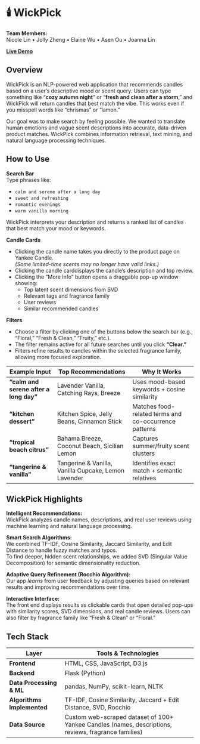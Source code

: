# 🕯️ WickPick

**Team Members:**  
Nicole Lin • Jolly Zheng • Elaine Wu • Asen Ou • Joanna Lin

[**Live Demo**](http://4300showcase.infosci.cornell.edu:5253/)

## Overview

WickPick is an NLP-powered web application that recommends candles based on a user’s descriptive mood or scent query.   Users can type something like “**cozy autumn night**” or “**fresh and clean after a storm**,” and WickPick will return candles that best match the vibe. This works even if you misspell words like “chrismas” or “lamon.”

Our goal was to make search by feeling possible. We wanted to translate human emotions and vague scent descriptions into accurate, data-driven product matches. WickPick combines information retrieval, text mining, and natural language processing techniques.

## How to Use

**Search Bar**  
Type phrases like:

- `calm and serene after a long day`
- `sweet and refreshing`
- `romantic evenings`
- `warm vanilla morning`

WickPick interprets your description and returns a ranked list of candles that best match your mood or keywords.

**Candle Cards**  

- Clicking the candle name takes you directly to the product page on Yankee Candle.  
  *(Some limited-time scents may no longer have valid links.)*  
- Clicking the candle carddisplays the candle’s description and top review.  
- Clicking the “More Info” button opens a draggable pop-up window showing:
  - Top latent scent dimensions from SVD  
  - Relevant tags and fragrance family  
  - User reviews  
  - Similar recommended candles  

**Filters**

- Choose a filter by clicking one of the buttons below the search bar (e.g., “Floral,” “Fresh & Clean,” “Fruity,” etc.).  
- The filter remains active for all future searches until you click **“Clear.”**  
- Filters refine results to candles within the selected fragrance family, allowing more focused exploration.


| Example Input | Top Recommendations | Why It Works |
|----------------|---------------------|---------------|
| **“calm and serene after a long day”** | Lavender Vanilla, Catching Rays, Breeze | Uses mood-based keywords + cosine similarity |
| **“kitchen dessert”** | Kitchen Spice, Jelly Beans, Cinnamon Stick | Matches food-related terms and co-occurrence patterns |
| **“tropical beach citrus”** | Bahama Breeze, Coconut Beach, Sicilian Lemon | Captures summer/fruity scent clusters |
| **“tangerine & vanilla”** | Tangerine & Vanilla, Vanilla Cupcake, Lemon Lavender | Identifies exact match + semantic relatives |

## WickPick Highlights

**Intelligent Recommendations:**  
WickPick analyzes candle names, descriptions, and real user reviews using machine learning and natural language processing.

**Smart Search Algorithms:**  
We combined TF-IDF, Cosine Similarity, Jaccard Similarity, and Edit Distance to handle fuzzy matches and typos.  
To find deeper, hidden scent relationships, we added SVD (Singular Value Decomposition) for semantic dimensionality reduction.

**Adaptive Query Refinement (Rocchio Algorithm):**  
Our app *learns* from user feedback by adjusting queries based on relevant results and improving recommendations over time.

**Interactive Interface:**  
The front end displays results as clickable cards that open detailed pop-ups with similarity scores, SVD dimensions, and real candle reviews. Users can also filter by fragrance family like “Fresh & Clean” or “Floral.”

## Tech Stack

| Layer | Tools & Technologies |
|-------|----------------------|
| **Frontend** | HTML, CSS, JavaScript, D3.js |
| **Backend** | Flask (Python) |
| **Data Processing & ML** | pandas, NumPy, scikit-learn, NLTK |
| **Algorithms Implemented** | TF-IDF, Cosine Similarity, Jaccard + Edit Distance, SVD, Rocchio |
| **Data Source** | Custom web-scraped dataset of 100+ Yankee Candles (names, descriptions, reviews, fragrance families) |
